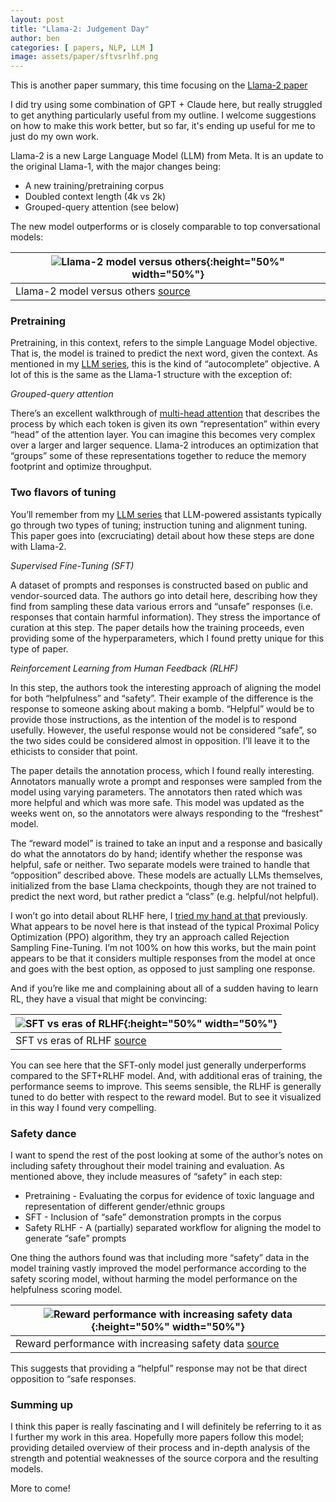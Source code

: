 ```yaml
---
layout: post
title: "Llama-2: Judgement Day"
author: ben
categories: [ papers, NLP, LLM ]
image: assets/paper/sftvsrlhf.png
---
```


This is another paper summary, this time focusing on the [Llama-2 paper](https://arxiv.org/abs/2307.09288)

I did try using some combination of GPT + Claude here, but really struggled to get anything particularly useful from my outline.  I welcome suggestions on how to make this work better, but so far, it's ending up useful for me to just do my own work.

Llama-2 is a new Large Language Model (LLM) from Meta.  It is an update to the original Llama-1, with the major changes being:

- A new training/pretraining corpus
- Doubled context length (4k vs 2k)
- Grouped-query attention (see below)

The new model outperforms or is closely comparable to top conversational models:

| ![Llama-2 model versus others]({{site.url}}/assets/paper/l2perf.png){:height="50%" width="50%"} |
|-------------------------------------------------------------------------------------------------| 
| Llama-2 model versus others [source](https://arxiv.org/abs/2307.09288)                          |

### Pretraining

Pretraining, in this context, refers to the simple Language Model objective.  That is, the model is trained to predict the next word, given the context.  As mentioned in my [LLM series](https://bpben.github.io/2023/07/20/intro_llm/), this is the kind of “autocomplete” objective.  A lot of this is the same as the Llama-1 structure with the exception of:

_Grouped-query attention_

There’s an excellent walkthrough of [multi-head attention](http://jalammar.github.io/illustrated-transformer/) that describes the process by which each token is given its own “representation” within every “head” of the attention layer.  You can imagine this becomes very complex over a larger and larger sequence.  Llama-2 introduces an optimization that “groups” some of these representations together to reduce the memory footprint and optimize throughput.

### Two flavors of tuning

You’ll remember from my [LLM series](https://bpben.github.io/2023/07/20/intro_llm/) that LLM-powered assistants typically go through two types of tuning; instruction tuning and alignment tuning.  This paper goes into (excruciating) detail about how these steps are done with Llama-2.

*Supervised Fine-Tuning (SFT)*

A dataset of prompts and responses is constructed based on public and vendor-sourced data.  The authors go into detail here, describing how they find from sampling these data various errors and “unsafe” responses (i.e. responses that contain harmful information).  They stress the importance of curation at this step.  The paper details how the training proceeds, even providing some of the hyperparameters, which I found pretty unique for this type of paper.

_Reinforcement Learning from Human Feedback (RLHF)_

In this step, the authors took the interesting approach of aligning the model for both “helpfulness” and “safety”.  Their example of the difference is the response to someone asking about making a bomb.  “Helpful” would be to provide those instructions, as the intention of the model is to respond usefully.  However, the useful response would not be considered “safe”, so the two sides could be considered almost in opposition.  I’ll leave it to the ethicists to consider that point.

The paper details the annotation process, which I found really interesting.  Annotators manually wrote a prompt and responses were sampled from the model using varying parameters.  The annotators then rated which was more helpful and which was more safe.  This model was updated as the weeks went on, so the annotators were always responding to the “freshest” model.

The “reward model” is trained to take an input and a response and basically do what the annotators do by hand; identify whether the response was helpful, safe or neither.  Two separate models were trained to handle that “opposition” described above.  These models are actually LLMs themselves, initialized from the base Llama checkpoints, though they are not trained to predict the next word, but rather predict a “class” (e.g. helpful/not helpful).

I won’t go into detail about RLHF here, I [tried my hand at that](https://bpben.github.io/2023/08/10/fine_tune_llm/) previously.  What appears to be novel here is that instead of the typical Proximal Policy Optimization (PPO) algorithm, they try an approach called Rejection Sampling Fine-Tuning.  I’m not 100% on how this works, but the main point appears to be that it considers multiple responses from the model at once and goes with the best option, as opposed to just sampling one response.  

And if you’re like me and complaining about all of a sudden having to learn RL, they have a visual that might be convincing:

| ![SFT vs eras of RLHF]({{site.url}}/assets/paper/sftvsrlhf.png){:height="50%" width="50%"} |
|--------------------------------------------------------------------------------------------| 
| SFT vs eras of RLHF [source](https://arxiv.org/abs/2307.09288)                             |

You can see here that the SFT-only model just generally underperforms compared to the SFT+RLHF model.  And, with additional eras of training, the performance seems to improve.  This seems sensible, the RLHF is generally tuned to do better with respect to the reward model.  But to see it visualized in this way I found very compelling.

### Safety dance

I want to spend the rest of the post looking at some of the author’s notes on including safety throughout their model training and evaluation.  As mentioned above, they include measures of “safety” in each step:

- Pretraining - Evaluating the corpus for evidence of toxic language and representation of different gender/ethnic groups
- SFT - Inclusion of “safe” demonstration prompts in the corpus
- Safety RLHF - A (partially) separated workflow for aligning the model to generate “safe” prompts

One thing the authors found was that including more “safety” data in the model training vastly improved the model performance according to the safety scoring model, without harming the model performance on the helpfulness scoring model. 

| ![Reward performance with increasing safety data]({{site.url}}/assets/paper/safetyreward.png){:height="50%" width="50%"} |
|--------------------------------------------------------------------------------------------------------------------------| 
| Reward performance with increasing safety data [source](https://arxiv.org/abs/2307.09288)                                |

This suggests that providing a “helpful” response may not be that direct opposition to “safe responses.

### Summing up

I think this paper is really fascinating and I will definitely be referring to it as I further my work in this area.  Hopefully more papers follow this model; providing detailed overview of their process and in-depth analysis of the strength and potential weaknesses of the source corpora and the resulting models.

More to come!